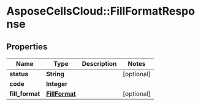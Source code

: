 # AsposeCellsCloud::FillFormatResponse

## Properties
Name | Type | Description | Notes
------------ | ------------- | ------------- | -------------
**status** | **String** |  | [optional] 
**code** | **Integer** |  | 
**fill_format** | [**FillFormat**](FillFormat.md) |  | [optional] 


